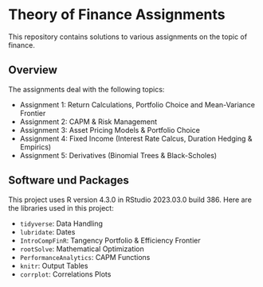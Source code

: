 # Theory of Finance Assignments

This repository contains solutions to various assignments on the topic of finance.

## Overview

The assignments deal with the following topics:

- Assignment 1: Return Calculations, Portfolio Choice and Mean-Variance Frontier
- Assignment 2: CAPM & Risk Management
- Assignment 3: Asset Pricing Models & Portfolio Choice
- Assignment 4: Fixed Income (Interest Rate Calcus, Duration Hedging & Empirics)
- Assignment 5: Derivatives (Binomial Trees & Black-Scholes)

## Software und Packages

This project uses R version 4.3.0 in RStudio 2023.03.0 build 386. Here are the libraries used in this project:

- `tidyverse`: Data Handling
- `lubridate`: Dates
- `IntroCompFinR`: Tangency Portfolio & Efficiency Frontier
- `rootSolve`: Mathematical Optimization
- `PerformanceAnalytics`: CAPM Functions
- `knitr`: Output Tables
- `corrplot`: Correlations Plots

